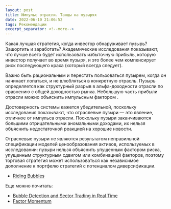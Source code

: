 ```yaml
---
layout: post
title: Импульс отрасли. Танцы на пузырях
date: 2022-06-10 21:06:52
tags: Рекомендации
excerpt_separator: <!--more-->
---
```

Какая лучшая стратегия, когда инвестор обнаруживает пузырь? Зашортить и заработать? 
Академические исследования показывают, что лучше всего будет использовать избыточную прибыль, которую инвестор получает во время пузыря, и это
более чем компенсирует риск последующего краха (который всегда следует).

<!--more-->

Важно быть рациональным и перестать пользоваться пузырем, когда он начинает лопаться, и не влюбляться в конкретную отрасль.
Пузырь определяется как структурный разрыв в альфа-доходности отрасли по сравнению с общей доходностью рынка. Небольшую часть прибыли отрасли можно
объяснить импульсным фактором . 

Достоверность системы кажется убедительной, поскольку исследования показывают, что отраслевые пузыри — это явление, отличное от импульса отрасли.
Поскольку пузыри заканчиваются большими отрицательными аномальными доходами, их нельзя объяснить недостаточной реакцией на хорошие новости.

Отраслевые пузыри не являются результатом неправильной спецификации моделей ценообразования активов, используемых в исследовании: 
пузыри нельзя объяснить упущенным фактором риска, упущенным структурным сдвигом или комбинацией факторов,
поэтому торговая стратегия может использоваться как независимое дополнение к портфелю стратегий с потенциалом диверсификации.



* <a href="https://papers.ssrn.com/sol3/papers.cfm?abstract_id=1071670">Riding Bubbles</a>

Еще можно почитать:

* <a href="https://papers.ssrn.com/sol3/papers.cfm?abstract_id=2827051">Bubble Detection and Sector Trading in Real Time</a>
* <a href="https://papers.ssrn.com/sol3/papers.cfm?abstract_id=3116974">Factor Momentum</a>

 


